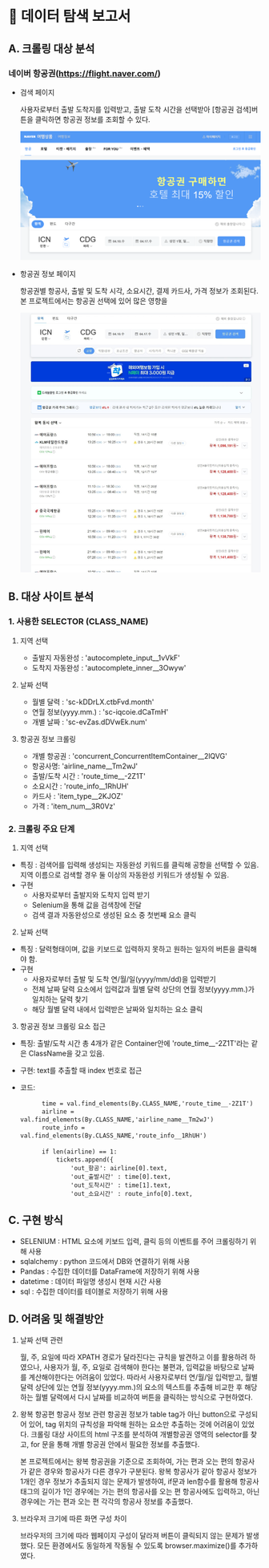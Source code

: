 # 🛬 데이터 탐색 보고서 


## A. 크롤링 대상 분석
### 네이버 항공권(https://flight.naver.com/)
-  검색 페이지

    사용자로부터 출발 도착지를 입력받고, 출발 도착 시간을 선택받아 [항공권 검색]버튼을 클릭하면 항공권 정보를 조회할 수 있다.

    ![네이버 항공권 검색 페이지](img/start.png)

-  항공권 정보 페이지 
    
    항공권별 항공사, 출발 및 도착 시각, 소요시간, 결제 카드사, 가격 정보가 조회된다. 본 프로젝트에서는 항공권 선택에 있어 많은 영향을 

    ![네이버 항공권 정보 페이지](<img/search_result.jpeg>) 

## B. 대상 사이트 분석
### 1. 사용한 SELECTOR  (CLASS_NAME)
1. 지역 선택
   - 출발지 자동완성 : 'autocomplete_input__1vVkF'
    - 도착지 자동완성 : 'autocomplete_inner__3Owyw'  

2. 날짜 선택
    - 월별 달력 : 'sc-kDDrLX.ctbFvd.month'
    - 연월 정보(yyyy.mm.) : 'sc-iqcoie.dCaTmH'
    - 개별 날짜 : 'sc-evZas.dDVwEk.num'
  
3. 항공권 정보 크롤링
    - 개별 항공권 : 'concurrent_ConcurrentItemContainer__2lQVG'
    - 항공사명: 'airline_name__Tm2wJ'
    - 출발/도착 시간 : 'route_time__-2Z1T'
    - 소요시간 : 'route_info__1RhUH'
    - 카드사 : 'item_type__2KJOZ'
    - 가격 : 'item_num__3R0Vz'

### 2. 크롤링 주요 단계

1. 지역 선택
- 특징 : 검색어를 입력해 생성되는 자동완성 키워드를 클릭해 공항을 선택할 수 있음. 지역 이름으로 검색할 경우 둘 이상의 자동완성 키워드가 생성될 수 있음.
- 구현
   - 사용자로부터 출발지와 도착지 입력 받기
   - Selenium을 통해 값을 검색창에 전달
   - 검색 결과 자동완성으로 생성된 요소 중 첫번째 요소 클릭


2. 날짜 선택
- 특징 : 달력형태이며, 값을 키보드로 입력하지 못하고 원하는 일자의 버튼을 클릭해야 함.
- 구현 
   - 사용자로부터 출발 및 도착 연/월/일(yyyy/mm/dd)을 입력받기
   - 전체 날짜 달력 요소에서 입력값과 월별 달력 상단의 연월 정보(yyyy.mm.)가 일치하는 달력 찾기
   - 해당 월별 달력 내에서 입력받은 날짜와 일치하는 요소 클릭
   
3. 항공권 정보 크롤링 요소 접근
- 특징: 출발/도착 시간 총 4개가 같은 Container안에 'route_time__-2Z1T'라는 같은 ClassName을 갖고 있음. 
- 구현: text를 추출할 때 index 번호로 접근
- 코드:
        

            time = val.find_elements(By.CLASS_NAME,'route_time__-2Z1T')  
            airline = val.find_elements(By.CLASS_NAME,'airline_name__Tm2wJ')
            route_info = val.find_elements(By.CLASS_NAME,'route_info__1RhUH')
            
            if len(airline) == 1:
                tickets.append({
                    'out_항공': airline[0].text,
                    'out_출발시간' : time[0].text,
                    'out_도착시간' : time[1].text,
                    'out_소요시간' : route_info[0].text,
      
## C. 구현 방식
- SELENIUM : HTML 요소에 키보드 입력, 클릭 등의 이벤트를 주어 크롤링하기 위해 사용
- sqlalchemy : python 코드에서 DB와 연결하기 위해 사용
- Pandas : 수집한 데이터를 DataFrame에 저장하기 위해 사용
- datetime : 데이터 파일명 생성시 현재 시간 사용
- sql : 수집한 데이터를 테이블로 저장하기 위해 사용 

## D. 어려움 및 해결방안
1. 날짜 선택 관련
    
    월, 주, 요일에 따라 XPATH 경로가 달라진다는 규칙을 발견하고 이를 활용하려 하였으나,  사용자가 월, 주, 요일로 검색해야 한다는 불편과, 입력값을 바탕으로 날짜를 계산해야한다는 어려움이 있었다. 
    따라서 사용자로부터 연/월/일 입력받고, 월별 달력 상단에 있는 연월 정보(yyyy.mm.)의 요소의 텍스트를 추출해 비교한 후 해당하는 월별 달력에서 다시 날짜를 비교하여 버튼을 클릭하는 방식으로 구현하였다.  
  
2. 왕복 항공편 항공사 정보 관련
   항공권 정보가 table tag가 아닌 button으로 구성되어 있어, tag 위치의 규칙성을 파악해 원하는 요소만 추출하는 것에 어려움이 있었다. 크롤링 대상 사이트의 html 구조를 분석하여 개별항공권 영역의 selector를 찾고, for 문을 통해 개별 항공권 안에서 필요한 정보를 추출했다.

   본 프로젝트에서는 왕복 항공권을 기준으로 조회하여, 가는 편과 오는 편의 항공사가 같은 경우와 항공사가 다른 경우가 구분된다. 왕복 항공사가 같아 항공사 정보가 1개인 경우 정보가 추출되지 않는 문제가 발생하여, if문과 len함수를 활용해 항공사 태그의 길이가 1인 경우에는 가는 편의 항공사를 오는 편 항공사에도 입력하고, 아닌 경우에는 가는 편과 오는 편 각각의 항공사 정보를 추출했다.  

3. 브라우저 크기에 따른 화면 구성 차이

    브라우저의 크기에 따라 웹페이지 구성이 달라져 버튼이 클릭되지 않는 문제가 발생했다. 모든 환경에서도 동일하게 작동될 수 있도록 browser.maximize()를 추가하였다. 
